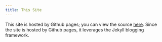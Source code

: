```yaml
---
title: This Site
---
```

This site is hosted by Github pages; you can view the source <a href="https://github.com/mitchellgordon95/mitchellgordon95.github.io">here</a>. Since the site is hosted by Github pages, it leverages the Jekyll blogging framework.